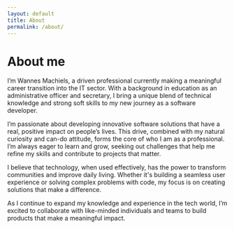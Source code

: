 ```yaml
---
layout: default
title: About
permalink: /about/
---
```

# About me

I’m Wannes Machiels, a driven professional currently making a meaningful career transition into the IT sector. With a background in education as an administrative officer and secretary, I bring a unique blend of technical knowledge and strong soft skills to my new journey as a software developer.

I’m passionate about developing innovative software solutions that have a real, positive impact on people’s lives. This drive, combined with my natural curiosity and can-do attitude, forms the core of who I am as a professional. I’m always eager to learn and grow, seeking out challenges that help me refine my skills and contribute to projects that matter.

I believe that technology, when used effectively, has the power to transform communities and improve daily living. Whether it's building a seamless user experience or solving complex problems with code, my focus is on creating solutions that make a difference.

As I continue to expand my knowledge and experience in the tech world, I’m excited to collaborate with like-minded individuals and teams to build products that make a meaningful impact.

